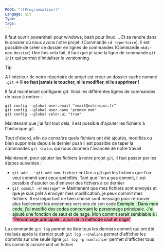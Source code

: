```yaml
---
MOOC: "[[Programmation]]"
Langage: Git
Type: 
tags:
---
```

Il faut ouvrir powershell pour windows, bash pour linux ... Et se rendre dans le dossier où nous avons notre projet. (Commande `cd repertoire`). Il est possible de créer ce dossier en lignes de commandes (Commande `mkdir nom_dossier`)
Une fois cela fait, il faut que je tape la ligne de commande `git init` qui permet d'initialiser le versionning.

>[!tip]
>A l'intérieur de notre répertoire de projet est créer un dossier caché nommé `.git`
> ⇒ **Il ne faut jamais le toucher, ni le modifier, ni le supprimer !**

Il faut maintenant configurer git. Voici les différentes lignes de commandes de base à rentrer :
```git
git config --global user.email "email@extension.fr"
git config --global user.name "prenom nom"
git config --global color.ui "true"
```

Maintenant que j'ai fait tout cela, il est possible d'ajouter les fichiers à l'historique git.

Tout d'abord, afin de connaître quels fichiers ont été ajoutés, modifiés ou bien supprimés depuis le dernier push il est possible de taper la commandes `git status` qui nous donnera l'avancée de notre travail

Maintenant, pour ajouter les fichiers à notre projet `git`, il faut passer par les étapes suivantes :
- `git add .` - `git add nom_fichier`
  ⇒ Dire a git que les fichiers que l'on veut commit sont ceux spécifiés. Tant que l'on a pas commit, il est possible d'ajouter ou d'enlever des fichiers à ce dernier
- `git commit -m"message"`
  ⇒ Maintenant que mes fichiers sont envoyés et que je suis prêt à envoyer mes modification, je peux commit mes fichiers. Il est important de bien choisir sont message pour retrouver plus facilement les anciennes versions de son code
<mark style="background: #BBFABBA6;">Exemple : Dans mon code, j'ai modifié des codes concernant le personnage principale. J'ai ajouté une fonction de saut et de nage. Mon commit serait semblable à : </mark><mark style="background: #FF5582A6;">"Personnage principale : ajout de la méthode saut et nage"</mark>

La commande `git log` permet de liste tous les derniers commit qui ont été réalisés après le dernier push
`git log --oneline` permet d'afficher les commits sur une seule ligne
`git log -p nomfichier` permet d'afficher tous les commits concernant un fichier